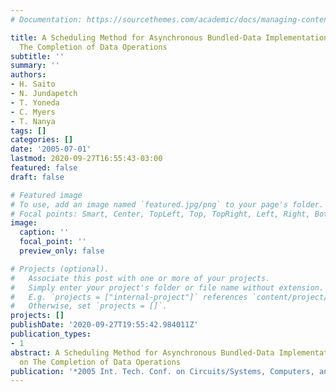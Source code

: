 ```yaml
---
# Documentation: https://sourcethemes.com/academic/docs/managing-content/

title: A Scheduling Method for Asynchronous Bundled-Data Implementations Based on
  The Completion of Data Operations
subtitle: ''
summary: ''
authors:
- H. Saito
- N. Jundapetch
- T. Yoneda
- C. Myers
- T. Nanya
tags: []
categories: []
date: '2005-07-01'
lastmod: 2020-09-27T16:55:43-03:00
featured: false
draft: false

# Featured image
# To use, add an image named `featured.jpg/png` to your page's folder.
# Focal points: Smart, Center, TopLeft, Top, TopRight, Left, Right, BottomLeft, Bottom, BottomRight.
image:
  caption: ''
  focal_point: ''
  preview_only: false

# Projects (optional).
#   Associate this post with one or more of your projects.
#   Simply enter your project's folder or file name without extension.
#   E.g. `projects = ["internal-project"]` references `content/project/deep-learning/index.md`.
#   Otherwise, set `projects = []`.
projects: []
publishDate: '2020-09-27T19:55:42.984011Z'
publication_types:
- 1
abstract: A Scheduling Method for Asynchronous Bundled-Data Implementations Based
  on The Completion of Data Operations
publication: '*2005 Int. Tech. Conf. on Circuits/Systems, Computers, and Communication*'
---
```

